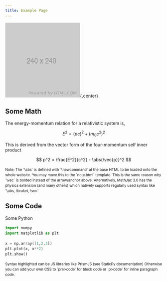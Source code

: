 ```yaml
---
title: Example Page
---
```


![](example.png){.center}

## Some Math

The energy-momentum relation for a relativistic system is,

$$
E^2 = (pc)^2 + (m_0 c^2)^2
$$

This is derived from the vector form of the four-momentum self inner product

$$
p^2 = \frac{E^2}{c^2} - \abs{\vec{p}}^2
$$

<!-- Yep, as you may know Markdown rendering allows raw HTML -->
<small>
Note: The `\abs` is defined with `\newcommand` at the base HTML to be loaded onto the whole website. You may move this to the `note.html` template. This is the same reason why `\vec` is bolded instead of the arrow/anchor above.
Alternatively, MathJax 3.0 has the physics extension (and many others) which natively supports regularly used syntax like `\abs, \braket, \vec`
</small>

## Some Code
Some Python

```py
import numpy
import matplotlib as plt

x = np.array([1,2,3])
plt.plot(x, x**2)
plt.show()
```

<small>
Syntax highlighted can be JS libraries like PrismJS (see StaticPy documentation)
Otherwise you can add your own CSS to `pre>code` for block code or `p>code` for inline paragraph code.
</small>